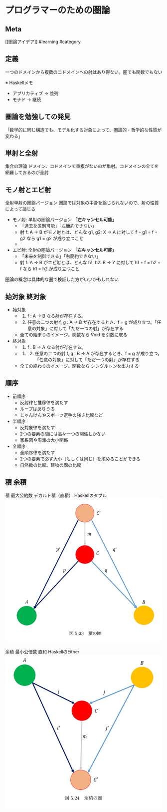 # プログラマーのための圏論

## Meta

[[圏論アイデア]]
#learning #category 

## 定義

一つのドメインから複数のコドメインへの射はあり得ない。圏でも関数でもない

※ Haskellメモ
- アプリカティブ → 並列 
- モナド → 継続

## 圏論を勉強しての発見

「数学的に同じ構造でも、モデル化する対象によって、圏論的・哲学的な性質が変わる」

## 単射と全射

集合の理論
ドメイン、コドメインで重複がないのが単射。コドメインの全てを網羅しておるのが全射

## モノ射とエピ射

全射単射の圏論バージョン
圏論では対象の中身を論じられないので、射の性質によって論じる

- モノ射: 単射の圏論バージョン **「左キャンセル可能」**
	- 「過去を区別可能」「左簡約できない」
	- 射 f: A → B がモノ射とは、どんな g1, g2: X → A に対して f ∘ g1 = f ∘ g2 なら g1 = g2 が成り立つこと
	- 
- エピ射: 全射の圏論バージョン **「右キャンセル可能」**
	- 「未来を制御できる」「右簡約できない」
	- 射 f: A → B がエピ射とは、どんな h1, h2: B → Y に対して h1 ∘ f = h2 ∘ f なら h1 = h2 が成り立つこと

圏論の概念は具体的な圏で検証した方がいいかもしれない

## 始対象 終対象

- 始対象
	- 1) f : A → B なる射が存在する。
	- 2) 任意の二つの射 f, g : A → B が存在するとき、f = g が成り立つ。「任意の対象」に対して「ただ一つの射」が存在する
	- 全ての始まりのイメージ。関数なら Void を引数に取る
- 終対象
	- 1) f : B → A なる射が存在する。
	- 1. 2) 任意の二つの射 f, g : B → A が存在するとき、f = g が成り立つ。「任意の対象」に対して「ただ一つの射」が存在する
	- 全ての終わりのイメージ。関数なら シングルトンを出力する

## 順序

- 前順序
	- 反射律と推移律を満たす
	- ループはありうる
	- じゃんけんやスポーツ選手の強さ比較など
- 半順序 
	- 反対象律を満たす
	- 2つの要素の間には高々一つの関係しかない
	- 家系図や周濠の大小関係
- 全順序
	- 全順序律を満たす
	-  2つの要素で必ず大小（もしくは同じ）を求めることができる
	- 自然数の比較。建物の階の比較

## 積 余積

積 最大公約数 デカルト積（直積） Haskellのタプル
![](i/4c8dcc25-609b-47b7-86c7-320273bb9169.jpg)

余積 最小公倍数 直和 HaskellのEither
![](i/39720ff9-5dcd-4c80-b0de-928b83494575.jpg)

